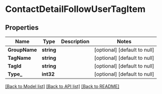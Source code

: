 # ContactDetailFollowUserTagItem

## Properties
Name | Type | Description | Notes
------------ | ------------- | ------------- | -------------
**GroupName** | **string** |  | [optional] [default to null]
**TagName** | **string** |  | [optional] [default to null]
**TagId** | **string** |  | [optional] [default to null]
**Type_** | **int32** |  | [optional] [default to null]

[[Back to Model list]](../README.md#documentation-for-models) [[Back to API list]](../README.md#documentation-for-api-endpoints) [[Back to README]](../README.md)



